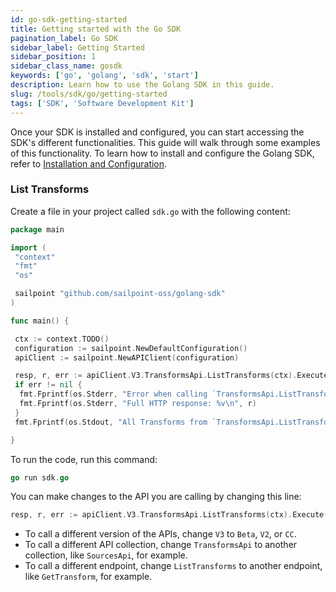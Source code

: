 ```yaml
---
id: go-sdk-getting-started
title: Getting started with the Go SDK
pagination_label: Go SDK
sidebar_label: Getting Started
sidebar_position: 1
sidebar_class_name: gosdk
keywords: ['go', 'golang', 'sdk', 'start']
description: Learn how to use the Golang SDK in this guide.
slug: /tools/sdk/go/getting-started
tags: ['SDK', 'Software Development Kit']
---
```


Once your SDK is installed and configured, you can start accessing the SDK's different functionalities. This guide will walk through some examples of this functionality. To learn how to install and configure the Golang SDK, refer to [Installation and Configuration](./index.mdx).

### List Transforms

Create a file in your project called `sdk.go` with the following content:

```go
package main

import (
 "context"
 "fmt"
 "os"

 sailpoint "github.com/sailpoint-oss/golang-sdk"
)

func main() {

 ctx := context.TODO()
 configuration := sailpoint.NewDefaultConfiguration()
 apiClient := sailpoint.NewAPIClient(configuration)

 resp, r, err := apiClient.V3.TransformsApi.ListTransforms(ctx).Execute()
 if err != nil {
  fmt.Fprintf(os.Stderr, "Error when calling `TransformsApi.ListTransforms``: %v\n", err)
  fmt.Fprintf(os.Stderr, "Full HTTP response: %v\n", r)
 }
 fmt.Fprintf(os.Stdout, "All Transforms from `TransformsApi.ListTransforms`: %v\n", resp)

}
```

To run the code, run this command:

```go
go run sdk.go
```

You can make changes to the API you are calling by changing this line:

```go
resp, r, err := apiClient.V3.TransformsApi.ListTransforms(ctx).Execute()
```

- To call a different version of the APIs, change `V3` to `Beta`, `V2`, or `CC`.
- To call a different API collection, change `TransformsApi` to another collection, like `SourcesApi`, for example.
- To call a different endpoint, change `ListTransforms` to another endpoint, like `GetTransform`, for example.
